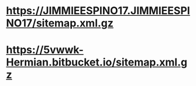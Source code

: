 # https://JIMMIEESPINO17.JIMMIEESPINO17/sitemap.xml.gz
# https://5vwwk-Hermian.bitbucket.io/sitemap.xml.gz
